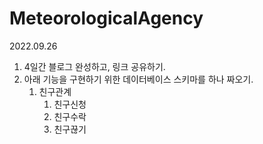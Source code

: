 # MeteorologicalAgency

2022.09.26

1. 4일간 블로그 완성하고, 링크 공유하기.
2. 아래 기능을 구현하기 위한 데이터베이스 스키마를 하나 짜오기.
   1. 친구관계
      1. 친구신청
      2. 친구수락
      3. 친구끊기
